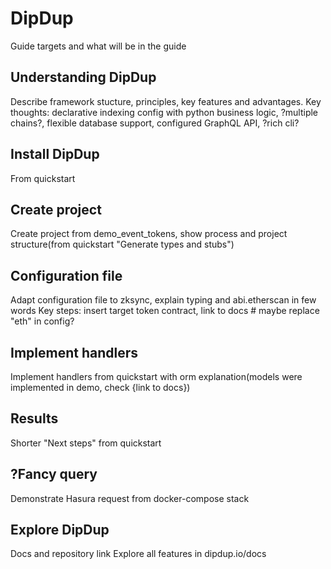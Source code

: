 # DipDup

Guide targets and what will be in the guide

## Understanding DipDup

Describe framework stucture, principles, key features and advantages.
Key thoughts: declarative indexing config with python business logic, ?multiple chains?, flexible database support, configured GraphQL API, ?rich cli?

## Install DipDup

From quickstart

## Create project

Create project from demo_event_tokens, show process and project structure(from quickstart "Generate types and stubs")

## Configuration file

Adapt configuration file to zksync, explain typing and abi.etherscan in few words
Key steps: insert target token contract, link to docs  # maybe replace "eth" in config?

## Implement handlers

Implement handlers from quickstart with orm explanation(models were implemented in demo, check {link to docs})

## Results

Shorter "Next steps" from quickstart

## ?Fancy query

Demonstrate Hasura request from docker-compose stack

## Explore DipDup

Docs and repository link
Explore all features in dipdup.io/docs